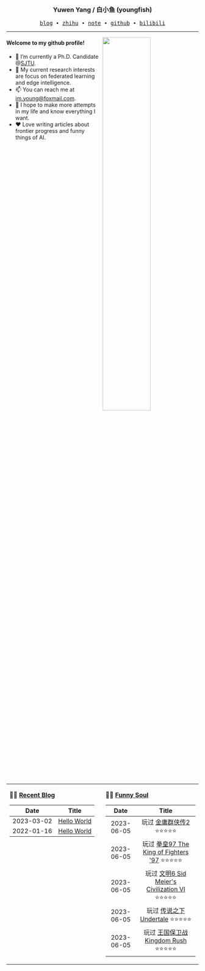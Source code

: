 <h3 align="center"> Yuwen Yang / 白小鱼 (youngfish) </h3>

<p align="center">
  <samp>
    <a href="https://youngfish42.github.io/blog">blog</a> ∙
    <a href="https://www.zhihu.com/people/youngfish42">zhihu</a> ∙
    <a href="https://youngfish42.github.io/note">note</a> ∙
    <a href="https://github.com/youngfish42">github</a> ∙ 
    <a href="https://space.bilibili.com/38135278">bilibili</a>
  </samp>
</p>



---

<img align="right" src="https://github-readme-stats.vercel.app/api?username=youngfish42&show_icons=true&hide_border=true&theme=swift" width="50%">


#### Welcome to my github profile!
<!-- languages:start -->
<!-- prettier-ignore-start -->
<!-- markdownlint-disable -->

- 🔭 I’m currently a Ph.D. Candidate @[SJTU](https://www.sjtu.edu.cn/).
- 🌱 My current research interests are focus on federated learning and edge intelligence.
- 📫 You can reach me at [im.young@foxmail.com](mailto:im.young@foxmail.com).
- 🎨 I hope to make more attempts in my life and know everything I want.
- ❤️ Love writing articles about frontier progress and funny things of AI.



<!-- markdownlint-restore -->
<!-- prettier-ignore-end -->
<!-- languages:end -->

<table width="100%" align="center" padding="0" margin="0">
<tr>
<td valign="top" width="50%">

**🤹‍♀️ <a href="https://youngfish42.github.io/blog" target="_blank">Recent Blog</a>**

<!-- START_SECTION:blog -->
| Date | Title |
| :-: | :---: |
| 2023-03-02 | <a href='https://youngfish42.github.io/blog/posts/test/' target='_blank'>Hello World</a> |
| 2022-01-16 | <a href='https://youngfish42.github.io/blog/posts/hello-world/' target='_blank'>Hello World</a> |
<!-- END_SECTION:blog -->

</td>
<td valign="top" width="50%">

**🤾‍♂️ <a href="https://www.douban.com/people/187848884/" target="_blank">Funny Soul</a>**

<!-- START_SECTION:douban -->
| Date | Title |
| :-: | :---: |
| 2023-06-05 | 玩过 <a href='http://www.douban.com/game/26890275/' target='_blank'>金庸群侠传2</a> ⭐⭐⭐⭐⭐ |
| 2023-06-05 | 玩过 <a href='http://www.douban.com/game/24705090/' target='_blank'>拳皇97 The King of Fighters '97</a> ⭐⭐⭐⭐⭐ |
| 2023-06-05 | 玩过 <a href='http://www.douban.com/game/26791492/' target='_blank'>文明6 Sid Meier's Civilization VI</a> ⭐⭐⭐⭐⭐ |
| 2023-06-05 | 玩过 <a href='http://www.douban.com/game/26630738/' target='_blank'>传说之下 Undertale</a> ⭐⭐⭐⭐⭐ |
| 2023-06-05 | 玩过 <a href='http://www.douban.com/game/10745247/' target='_blank'>王国保卫战 Kingdom Rush</a> ⭐⭐⭐⭐⭐ |
<!-- END_SECTION:douban -->

</td>
</tr>


</table>
